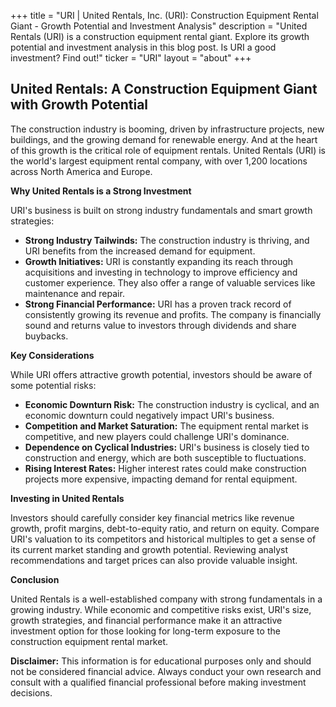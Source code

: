 +++
title = "URI |  United Rentals, Inc. (URI): Construction Equipment Rental Giant - Growth Potential and Investment Analysis"
description = "United Rentals (URI) is a construction equipment rental giant. Explore its growth potential and investment analysis in this blog post. Is URI a good investment? Find out!"
ticker = "URI"
layout = "about"
+++

        


## United Rentals: A Construction Equipment Giant with Growth Potential

The construction industry is booming, driven by infrastructure projects, new buildings, and the growing demand for renewable energy. And at the heart of this growth is the critical role of equipment rentals.  United Rentals (URI) is the world's largest equipment rental company, with over 1,200 locations across North America and Europe.  

**Why United Rentals is a Strong Investment**

URI's business is built on strong industry fundamentals and smart growth strategies:

* **Strong Industry Tailwinds:** The construction industry is thriving, and URI benefits from the increased demand for equipment.  
* **Growth Initiatives:**  URI is constantly expanding its reach through acquisitions and investing in technology to improve efficiency and customer experience.  They also offer a range of valuable services like maintenance and repair.
* **Strong Financial Performance:** URI has a proven track record of consistently growing its revenue and profits. The company is financially sound and returns value to investors through dividends and share buybacks. 

**Key Considerations**

While URI offers attractive growth potential, investors should be aware of some potential risks:

* **Economic Downturn Risk:**  The construction industry is cyclical, and an economic downturn could negatively impact URI's business.
* **Competition and Market Saturation:** The equipment rental market is competitive, and new players could challenge URI's dominance.  
* **Dependence on Cyclical Industries:** URI's business is closely tied to construction and energy, which are both susceptible to fluctuations. 
* **Rising Interest Rates:**  Higher interest rates could make construction projects more expensive, impacting demand for rental equipment. 

**Investing in United Rentals**

Investors should carefully consider key financial metrics like revenue growth, profit margins, debt-to-equity ratio, and return on equity.  Compare URI's valuation to its competitors and historical multiples to get a sense of its current market standing and growth potential.  Reviewing analyst recommendations and target prices can also provide valuable insight.

**Conclusion**

United Rentals is a well-established company with strong fundamentals in a growing industry.  While economic and competitive risks exist, URI's size, growth strategies, and financial performance make it an attractive investment option for those looking for long-term exposure to the construction equipment rental market.

**Disclaimer:** This information is for educational purposes only and should not be considered financial advice.  Always conduct your own research and consult with a qualified financial professional before making investment decisions. 

        